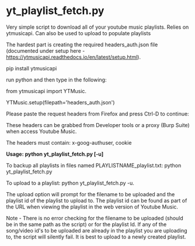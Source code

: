 # yt_playlist_fetch.py
Very simple script to download all of your youtube music playlists.  Relies on ytmusicapi. Can also be used to upload to populate playlists

The hardest part is creating the required headers_auth.json file (documented under setup here - https://ytmusicapi.readthedocs.io/en/latest/setup.html). 

pip install ytmusicapi 

run python and then type in the following:  

from ytmusicapi import YTMusic.   

YTMusic.setup(filepath='headers_auth.json')  

Please paste the request headers from Firefox and press Ctrl-D to continue:  

These headers can be grabbed from Developer tools or a proxy (Burp Suite) when access Youtube Music.  

The headers must contain: x-goog-authuser, cookie

**Usage: python yt_playlist_fetch.py [-u]**

To backup all playlists in files named PLAYLISTNAME_playlist.txt: python yt_playlist_fetch.py  

To upload to a playlist: python yt_playlist_fetch.py -u. 

The upload option will prompt for the filename to be uploaded and the playlist id of the playlist to upload to.  The playlist id can be found as part of the URL when viewing the playlist in the web version of Youtube Music.  

Note - There is no error checking for the filename to be uploaded (should be in the same path as the script) or for the playlist Id. If any of the song/video id's to be uploaded are already in the playlist you are uploading to, the script will silently fail.  It is best to upload to a newly created playlist.
